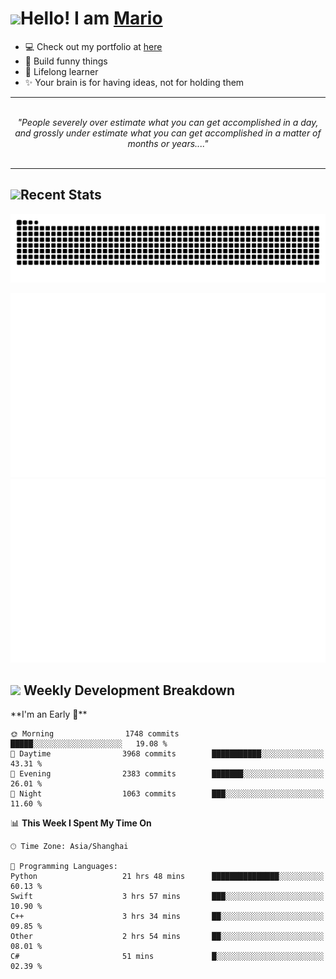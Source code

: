 <h1><a href = "#"><img src="https://media.giphy.com/media/VgCDAzcKvsR6OM0uWg/giphy.gif" width="50"></a><span>Hello! I am <a href="https://github.com/mario1in">Mario</a></span></h1>

- 💻 Check out my portfolio at [here](https://shixiong.name)
- 🔨 Build funny things
- 🚀 Lifelong learner
- ✨ Your brain is for having ideas, not for holding them

<hr/>
<br/>
<div align="center">
<i>"People severely over estimate what you can get accomplished in a day, and grossly under estimate what you can get accomplished in a matter of months or years...." </i>
</div>
<br/>
<hr/>

<h2 align="left">
  <a href="#"><img src="https://emojis.slackmojis.com/emojis/images/1643514389/3643/cool-doge.gif?1643514389" height="30"></a>Recent Stats
</h2>

<picture>
  <source
    media="(prefers-color-scheme: dark)"
    srcset="https://raw.githubusercontent.com/mario1in/mario1in/output/github-contribution-grid-snake-dark.svg"
  />
  <source
    media="(prefers-color-scheme: light)"
    srcset="https://raw.githubusercontent.com/mario1in/mario1in/output/github-contribution-grid-snake.svg"
  />
  <img
    alt="github contribution grid snake animation"
    src="https://raw.githubusercontent.com/mario1in/mario1in/output/github-contribution-grid-snake.svg"
  />
</picture>

![overview](https://raw.githubusercontent.com/mario1in/mario1in/stats-output/generated/overview.svg)
![languages](https://raw.githubusercontent.com/mario1in/mario1in/stats-output/generated/languages.svg)

<h2 align="left">
  <a href="#"><img src="https://emojis.slackmojis.com/emojis/images/1643514062/184/nyancat_big.gif?1643514062" height="30"></a> Weekly Development Breakdown
</h2>
<!--START_SECTION:waka-->
**I'm an Early 🐤** 

```text
🌞 Morning                1748 commits        █████░░░░░░░░░░░░░░░░░░░░   19.08 % 
🌆 Daytime                3968 commits        ███████████░░░░░░░░░░░░░░   43.31 % 
🌃 Evening                2383 commits        ███████░░░░░░░░░░░░░░░░░░   26.01 % 
🌙 Night                  1063 commits        ███░░░░░░░░░░░░░░░░░░░░░░   11.60 % 
```


📊 **This Week I Spent My Time On** 

```text
🕑︎ Time Zone: Asia/Shanghai

💬 Programming Languages: 
Python                   21 hrs 48 mins      ███████████████░░░░░░░░░░   60.13 % 
Swift                    3 hrs 57 mins       ███░░░░░░░░░░░░░░░░░░░░░░   10.90 % 
C++                      3 hrs 34 mins       ██░░░░░░░░░░░░░░░░░░░░░░░   09.85 % 
Other                    2 hrs 54 mins       ██░░░░░░░░░░░░░░░░░░░░░░░   08.01 % 
C#                       51 mins             █░░░░░░░░░░░░░░░░░░░░░░░░   02.39 % 
```


<!--END_SECTION:waka-->

